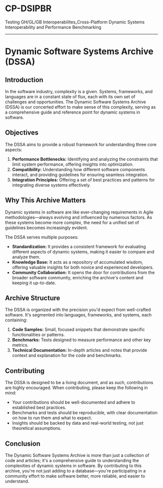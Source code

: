 # CP-DSIPBR
Testing GH/GL/GB Interoperabilites_Cross-Platform Dynamic Systems Interoperability and Performance Benchmarking

---

# Dynamic Software Systems Archive (DSSA)

## Introduction

In the software industry, complexity is a given. Systems, frameworks, and languages are in a constant state of flux, each with its own set of challenges and opportunities. The Dynamic Software Systems Archive (DSSA) is our concerted effort to make sense of this complexity, serving as a comprehensive guide and reference point for dynamic systems in software.

## Objectives

The DSSA aims to provide a robust framework for understanding three core aspects:

1. **Performance Bottlenecks:** Identifying and analyzing the constraints that limit system performance, offering insights into optimization.
2. **Compatibility:** Understanding how different software components interact, and providing guidelines for ensuring seamless integration.
3. **Integration Principles:** Offering a set of best practices and patterns for integrating diverse systems effectively.

## Why This Archive Matters

Dynamic systems in software are like ever-changing requirements in Agile methodologies—always evolving and influenced by numerous factors. As these systems become more complex, the need for a unified set of guidelines becomes increasingly evident.

The DSSA serves multiple purposes:

- **Standardization:** It provides a consistent framework for evaluating different aspects of dynamic systems, making it easier to compare and analyze them.
- **Knowledge Base:** It acts as a repository of accumulated wisdom, offering valuable insights for both novice and experienced developers.
- **Community Collaboration:** It opens the door for contributions from the broader software community, enriching the archive's content and keeping it up-to-date.

## Archive Structure

The DSSA is organized with the precision you'd expect from well-crafted software. It's segmented into languages, frameworks, and systems, each containing:

1. **Code Samples:** Small, focused snippets that demonstrate specific functionalities or patterns.
2. **Benchmarks:** Tests designed to measure performance and other key metrics.
3. **Technical Documentation:** In-depth articles and notes that provide context and explanation for the code and benchmarks.

## Contributing

The DSSA is designed to be a living document, and as such, contributions are highly encouraged. When contributing, please keep the following in mind:

- Your contributions should be well-documented and adhere to established best practices.
- Benchmarks and tests should be reproducible, with clear documentation on how to run them and what to expect.
- Insights should be backed by data and real-world testing, not just theoretical assumptions.

## Conclusion

The Dynamic Software Systems Archive is more than just a collection of code and articles; it's a comprehensive guide to understanding the complexities of dynamic systems in software. By contributing to this archive, you're not just adding to a database—you're participating in a community effort to make software better, more reliable, and easier to understand.


